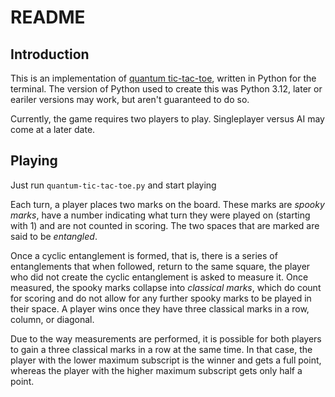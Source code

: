 # README

## Introduction

This is an implementation of [quantum tic-tac-toe](https://en.wikipedia.org/wiki/Quantum_tic-tac-toe), written in Python for the terminal. The version of Python used to create this was Python 3.12, later or eariler versions may work, but aren't guaranteed to do so.

Currently, the game requires two players to play. Singleplayer versus AI may come at a later date.

## Playing

Just run `quantum-tic-tac-toe.py` and start playing

Each turn, a player places two marks on the board. These marks are *spooky marks*, have a number indicating what turn they were played on (starting with 1) and are not counted in scoring. The two spaces that are marked are said to be *entangled*.

Once a cyclic entanglement is formed, that is, there is a series of entanglements that when followed, return to the same square, the player who did not create the cyclic entanglement is asked to measure it. Once measured, the spooky marks collapse into *classical marks*, which do count for scoring and do not allow for any further spooky marks to be played in their space. A player wins once they have three classical marks in a row, column, or diagonal.

Due to the way measurements are performed, it is possible for both players to gain a three classical marks in a row at the same time. In that case, the player with the lower maximum subscript is the winner and gets a full point, whereas the player with the higher maximum subscript gets only half a point.
